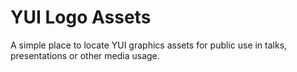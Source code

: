 YUI Logo Assets
===============

A simple place to locate YUI graphics assets for public use in talks, presentations or other media usage.

